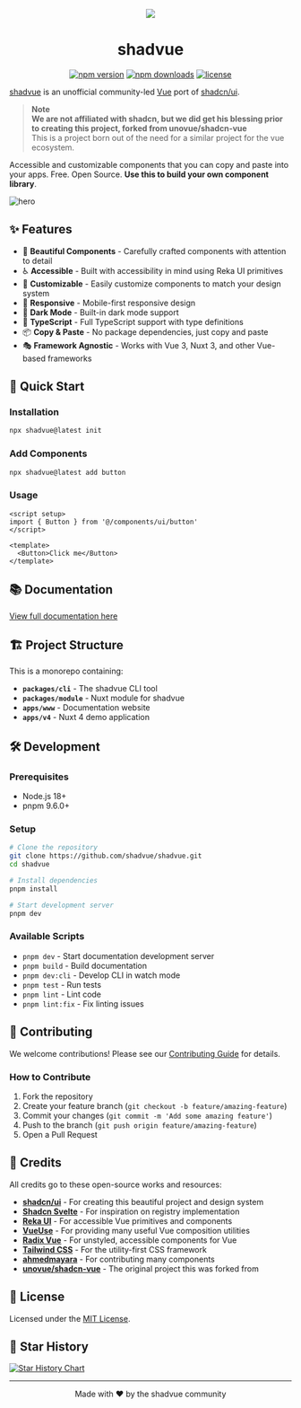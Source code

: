 <p align="center">
<img src="https://avatars.githubusercontent.com/u/227831990?s=48&v=4" />
  <h1 align="center">
  shadvue
 </h1>
</p>

<p align="center">
  <a href="https://www.npmjs.com/package/shadvue"><img src="https://img.shields.io/npm/v/shadvue.svg" alt="npm version"></a>
  <a href="https://www.npmjs.com/package/shadvue"><img src="https://img.shields.io/npm/dm/shadvue.svg" alt="npm downloads"></a>
  <a href="https://github.com/shadvue/shadvue/blob/main/LICENSE"><img src="https://img.shields.io/github/license/shadvue/shadvue.svg" alt="license"></a>
</p>

[shadvue](https://www.shadvue.com/) is an unofficial community-led [Vue](https://vuejs.org) port of [shadcn/ui](https://ui.shadcn.com/).

> **Note** <br> **We are not affiliated with shadcn, but we did get his blessing prior to creating this project, forked from unovue/shadcn-vue** <br> This is a project born out of the need for a similar project for the vue ecosystem.

Accessible and customizable components that you can copy and paste into your apps. Free. Open Source. **Use this to build your own component library**.

![hero](apps/www/src/public/og.png)

## ✨ Features

- 🎨 **Beautiful Components** - Carefully crafted components with attention to detail
- ♿ **Accessible** - Built with accessibility in mind using Reka UI primitives
- 🎯 **Customizable** - Easily customize components to match your design system
- 📱 **Responsive** - Mobile-first responsive design
- 🌙 **Dark Mode** - Built-in dark mode support
- 🚀 **TypeScript** - Full TypeScript support with type definitions
- 📦 **Copy & Paste** - No package dependencies, just copy and paste
- 🎭 **Framework Agnostic** - Works with Vue 3, Nuxt 3, and other Vue-based frameworks

## 🚀 Quick Start

### Installation

```bash
npx shadvue@latest init
```

### Add Components

```bash
npx shadvue@latest add button
```

### Usage

```vue
<script setup>
import { Button } from '@/components/ui/button'
</script>

<template>
  <Button>Click me</Button>
</template>
```

## 📚 Documentation

[View full documentation here](https://www.shadvue.com/docs/introduction.html)

## 🏗️ Project Structure

This is a monorepo containing:

- **`packages/cli`** - The shadvue CLI tool
- **`packages/module`** - Nuxt module for shadvue
- **`apps/www`** - Documentation website
- **`apps/v4`** - Nuxt 4 demo application

## 🛠️ Development

### Prerequisites

- Node.js 18+
- pnpm 9.6.0+

### Setup

```bash
# Clone the repository
git clone https://github.com/shadvue/shadvue.git
cd shadvue

# Install dependencies
pnpm install

# Start development server
pnpm dev
```

### Available Scripts

- `pnpm dev` - Start documentation development server
- `pnpm build` - Build documentation
- `pnpm dev:cli` - Develop CLI in watch mode
- `pnpm test` - Run tests
- `pnpm lint` - Lint code
- `pnpm lint:fix` - Fix linting issues

## 🤝 Contributing

We welcome contributions! Please see our [Contributing Guide](CONTRIBUTING.md) for details.

### How to Contribute

1. Fork the repository
2. Create your feature branch (`git checkout -b feature/amazing-feature`)
3. Commit your changes (`git commit -m 'Add some amazing feature'`)
4. Push to the branch (`git push origin feature/amazing-feature`)
5. Open a Pull Request

## 🙏 Credits

All credits go to these open-source works and resources:

- [**shadcn/ui**](https://ui.shadcn.com) - For creating this beautiful project and design system
- [**Shadcn Svelte**](https://shadcn-svelte.com) - For inspiration on registry implementation
- [**Reka UI**](https://reka-ui.com) - For accessible Vue primitives and components
- [**VueUse**](https://vueuse.org) - For providing many useful Vue composition utilities
- [**Radix Vue**](https://www.radix-vue.com) - For unstyled, accessible components for Vue
- [**Tailwind CSS**](https://tailwindcss.com) - For the utility-first CSS framework
- [**ahmedmayara**](https://github.com/ahmedmayara/shadvue) - For contributing many components
- [**unovue/shadcn-vue**](https://github.com/unovue/shadcn-vue) - The original project this was forked from

## 📄 License

Licensed under the [MIT License](https://github.com/shadvue/shadvue/blob/main/LICENSE).

## 🌟 Star History

[![Star History Chart](https://api.star-history.com/svg?repos=shadvue/shadvue&type=Date)](https://star-history.com/#shadvue/shadvue&Date)

---

<p align="center">
  Made with ❤️ by the shadvue community
</p>
